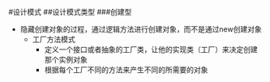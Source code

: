 #设计模式
##设计模式类型
###创建型 
* 隐藏创建对象的过程，通过逻辑方法进行创建对象，而不是通过new创建对象
    * 工厂方法模式
        * 定义一个接口或者抽象的工厂类，让他的实现类（工厂）来决定创建那个实例对象
        * 根据每个工厂不同的方法来产生不同的所需要的对象